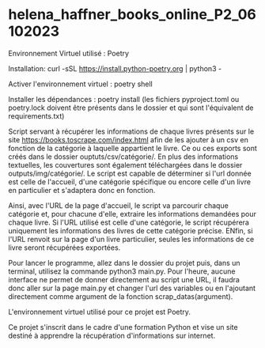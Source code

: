 # helena_haffner_books_online_P2_06102023
Environnement Virtuel utilisé : Poetry

Installation: curl -sSL https://install.python-poetry.org | python3 -

Activer l'environnement virtuel : poetry shell

Installer les dépendances : poetry install  (les fichiers pyproject.toml ou poetry.lock doivent être présents dans le dossier et qui sont l'équivalent de requirements.txt)

Script servant à récupérer les informations de chaque livres présents sur le site https://books.toscrape.com/index.html afin de les ajouter à un csv en fonction de la catégorie à laquelle appartient le livre.
Ce ou ces exports sont créés dans le dossier ouptuts/csv/catégorie/.
En plus des informations textuelles, les couvertures sont également téléchargées dans le dossier outputs/img/catégorie/.
Le script est capable de déterminer si l'url donnée est celle de l'accueil, d'une catégorie spécifique ou encore celle d'un livre en particulier et s'adaptera donc en fonction.

Ainsi, avec l'URL de la page d'accueil, le script va parcourir chaque catégorie et, pour chacune d'elle, extraire les informations demandées pour chaque livre.
Si l'URL utilisé est celle d'une catégorie, le script récupérera uniquement les informations des livres de cette catégorie précise.
ENfin, si l'URL renvoit sur la page d'un livre particulier, seules les informations de ce livre seront récupérées exportées.

Pour lancer le programme, allez dans le dossier du projet puis, dans un terminal, utilisez la commande python3 main.py.
Pour l'heure, aucune interface ne permet de donner directement au script une URL, il faudra donc aller sur la page main.py et changer l'url des variables ou en l'ajoutant directement comme argument de la fonction scrap_datas(argument).

L'environnement virtuel utilisé pour ce projet est Poetry.

Ce projet s'inscrit dans le cadre d'une formation Python et vise un site destiné à apprendre la récupération d'informations sur internet.



